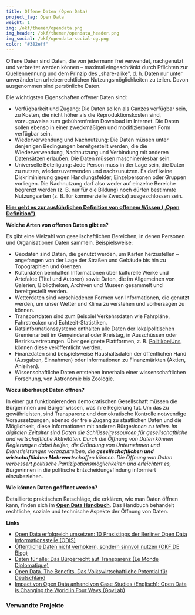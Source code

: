 ```yaml
---
title: Offene Daten (Open Data)
project_tag: Open Data
weight: 1
img: /okf/themen/opendata.png
img_header: /okf/themen/opendata_header.png
img_social: /okf/opendata-social-og.png
color: "#382eff"
---
```



Offene Daten sind Daten, die von jedermann frei verwendet, nachgenutzt und verbreitet werden können – maximal eingeschränkt durch Pflichten zur Quellennennung und dem Prinzip des „share-alike", d. h. Daten nur unter unveränderten urheberrechtlichen Nutzungsmöglichkeiten zu teilen. Davon ausgenommen sind persönliche Daten.


<!--more-->

Die wichtigsten Eigenschaften offener Daten sind: 

* Verfügbarkeit und Zugang: Die Daten sollen als Ganzes verfügbar sein, zu Kosten, die nicht höher als die Reproduktionskosten sind, vorzugsweise zum gebührenfreien Download im Internet. Die Daten sollen ebenso in einer zweckmäßigen und modifizierbaren Form verfügbar sein.
* Wiederverwendung und Nachnutzung: Die Daten müssen unter denjenigen Bedingungen bereitgestellt werden, die die Wiederverwendung, Nachnutzung und Verbindung mit anderen Datensätzen erlauben. Die Daten müssen maschinenlesbar sein.
* Universelle Beteiligung: Jede Person muss in der Lage sein, die Daten zu nutzen, wiederzuverwenden und nachzunutzen. Es darf keine Diskriminierung gegen Handlungsfelder, Einzelpersonen oder Gruppen vorliegen. Die Nachnutzung darf also weder auf einzelne Bereiche begrenzt werden (z. B. nur für die Bildung) noch dürfen bestimmte Nutzungsarten (z. B. für kommerzielle Zwecke) ausgeschlossen sein.

**[Hier geht es zur ausführlichen Definition von offenem Wissen („Open Definition")](http://opendefinition.org/okd/deutsch/)**.

**Welche Arten von offenen Daten gibt es?**

Es gibt eine Vielzahl von gesellschaftlichen Bereichen, in denen Personen und Organisationen Daten sammeln. Beispielsweise: 

* Geodaten sind Daten, die genutzt werden, um Karten herzustellen – angefangen von der Lage der Straßen und Gebäude bis hin zu Topographien und Grenzen.
* Kulturdaten beinhalten Informationen über kulturelle Werke und Artefakte (Titel und Autoren) sowie Daten, die im Allgemeinen von Galerien, Bibliotheken, Archiven und Museen gesammelt und bereitgestellt werden.
* Wetterdaten sind verschiedenen Formen von Informationen, die genutzt werden, um unser Wetter und Klima zu verstehen und vorhersagen zu können.
* Transportdaten sind zum Beispiel Verkehrsdaten wie Fahrpläne, Fahrstrecken und Echtzeit-Statistiken.
* Ratsinformationssysteme enthalten alle Daten der lokalpolitischen Gremienarbeit im Gemeinderat oder Kreistag, in Ausschüssen oder Bezirksvertretungen. Über geeignete Plattformen, z. B. [PolitikbeiUns](https://politik-bei-uns.de/), können diese veröffentlicht werden. 
* Finanzdaten sind beispielsweise Haushaltsdaten der öffentlichen Hand (Ausgaben, Einnahmen) oder Informationen zu Finanzmärkten (Aktien, Anleihen).
* Wissenschaftliche Daten entstehen innerhalb einer wissenschaftlichen Forschung, von Astronomie bis Zoologie.

**Wozu überhaupt Daten öffnen?**

In einer gut funktionierenden demokratischen Gesellschaft müssen die Bürgerinnen und Bürger wissen, was ihre Regierung tut. Um das zu gewährleisten, sind Transparenz und demokratische Kontrolle notwendige Voraussetzungen, ebenso der freie Zugang zu staatlichen Daten und die Möglichkeit, diese Informationen mit anderen Bürger*innen zu teilen. Im digitalen Zeitalter sind Daten die Schlüsselressourcen für gesellschaftliche und wirtschaftliche Aktivitäten. Durch die Öffnung von Daten können Regierungen dabei helfen, die Gründung von Unternehmen und Dienstleistungen voranzutreiben, die **gesellschaftlichen und wirtschaftlichen Mehrwert**schaffen können. Die Öffnung von Daten verbessert politische Partizipationsmöglichkeiten und erleichtert es, Bürger*innen in die politische Entscheidungsfindung informiert einzubeziehen. 

**Wie können Daten geöffnet werden?**

Detaillierte praktischen Ratschläge, die erklären, wie man Daten öffnen kann, finden sich im **[Open Data Handbuch](http://opendatahandbook.org/de/how-to-open-up-data/index.html)**. Das Handbuch behandelt rechtliche, soziale und technische Aspekte der Öffnung von Daten.

**Links**

* [Open Data erfolgreich umsetzen: 10 Praxistipps der Berliner Open Data Informationsstelle (ODIS)](https://www.verwaltung-der-zukunft.org/transformation/open-data-erfolgreich-umsetzen)
* [Öffentliche Daten nicht verhökern, sondern sinnvoll nutzen (OKF DE Blog)](https://okfn.de/blog/2018/04/Oeffentliche-Daten-nicht-verhoekern-sondern-sinnvoll-nutzen/)
* [Daten für alle: Das Bürgerrecht auf Transparenz (Le Monde Diplomatique)](https://monde-diplomatique.de/artikel/!5390836)
* [Open Data. The Benefits. Das Volkswirtschaftliche Potential für Deutschland](https://www.kas.de/einzeltitel/-/content/open-data.-the-benefits1)
* [Impact von Open Data anhand von Case Studies (Englisch): Open Data is Changing the World in Four Ways (GovLab)](http://odimpact.org/)

### Verwandte Projekte 